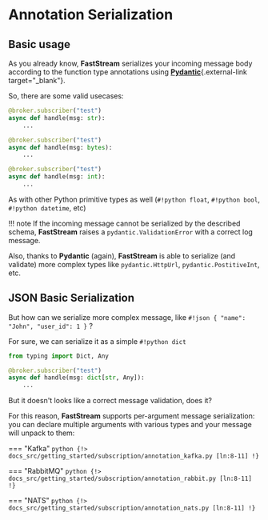 # Annotation Serialization

## Basic usage

As you already know, **FastStream** serializes your incoming message body according to the function type annotations using [**Pydantic**](https://docs.pydantic.dev){.external-link target="_blank"}.

So, there are some valid usecases:

```python
@broker.subscriber("test")
async def handle(msg: str):
    ...

@broker.subscriber("test")
async def handle(msg: bytes):
    ...

@broker.subscriber("test")
async def handle(msg: int):
    ...
```

As with other Python primitive types as well (`#!python float`, `#!python bool`, `#!python datetime`, etc)

!!! note
    If the incoming message cannot be serialized by the described schema, **FastStream** raises a `pydantic.ValidationError` with a correct log message.

Also, thanks to **Pydantic** (again), **FastStream** is able to serialize (and validate) more complex types like `pydantic.HttpUrl`, `pydantic.PostitiveInt`, etc.

## JSON Basic Serialization

But how can we serialize more complex message, like `#!json { "name": "John", "user_id": 1 }` ?

For sure, we can serialize it as a simple `#!python dict`

```python
from typing import Dict, Any

@broker.subscriber("test")
async def handle(msg: dict[str, Any]):
    ...
```

But it doesn't looks like a correct message validation, does it?

For this reason, **FastStream** supports per-argument message serialization: you can declare multiple arguments with various types and your message will unpack to them:

=== "Kafka"
    ```python
    {!> docs_src/getting_started/subscription/annotation_kafka.py [ln:8-11] !}
    ```

=== "RabbitMQ"
    ```python
    {!> docs_src/getting_started/subscription/annotation_rabbit.py [ln:8-11] !}
    ```

=== "NATS"
    ```python
    {!> docs_src/getting_started/subscription/annotation_nats.py [ln:8-11] !}
    ```
